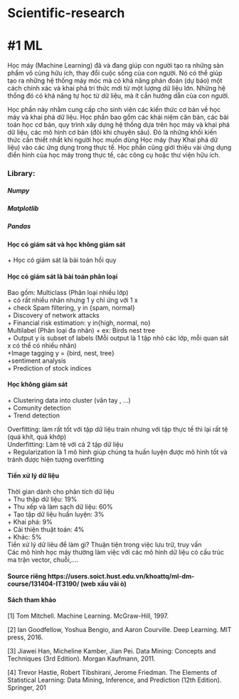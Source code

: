 # Scientific-research
<h1>#1 ML</h1>
        <p>
                Học máy (Machine Learning) đã và đang giúp con người tạo ra những sản phẩm vô cùng hữu ích, thay đổi cuộc sống của con người. Nó có thể giúp tạo ra những hệ thống máy móc mà có khả năng phán đoán (dự báo) một cách chính xác và khai phá tri thức mới từ một lượng dữ liệu lớn. Những hệ thống đó có khả năng tự học từ dữ liệu, mà ít cần hướng dẫn của con người.

Học phần này nhằm cung cấp cho sinh viên các kiến thức cơ bản về học máy và khai phá dữ liệu. Học phần bao gồm các khái niệm căn bản, các bài toán học cơ bản, quy trình xây dựng hệ thống dựa trên học máy và khai phá dữ liệu, các mô hình cơ bản (đôi khi chuyên sâu). Đó là những khối kiến thức cần thiết nhất khi người học muốn dùng Học máy (hay Khai phá dữ liệu) vào các ứng dụng trong thực tế. Học phần cũng giới thiệu vài ứng dụng điển hình của học máy trong thực tế, các công cụ hoặc thư viện hữu ích.
        </p>
<h3>
        Library:
</h3>
<h5>    Numpy</h5>
<h5>    Matplotlib</h5>
<h5>    Pandas</h5>

<h4>Học có giám sát và học không giám sát</h4>
+ Học có giám sát là bài toán hồi quy
<h4>Học có giám sát là bài toán phân loại</h4>
Bao gồm: Multiclass (Phân loại nhiều lớp) <br>
                + có rất nhiều nhãn nhưng 1 y chỉ ứng với 1 x <br>
                + check Spam filtering, y in {spam, normal} <br>
                + Discovery of network attacks <br>
                + Financial risk estimation: y in{high, normal, no} <br>
        Multilabel (Phân loại đa nhãn)
                        + ex: Birds nest tree <br>
                + Output y is subset of labels (Mỗi output là 1 tập nhỏ các lớp, mỗi quan sát x có thể có nhiều nhãn) <br>
                +Image tagging y = {bird, nest, tree} <br>
                +sentiment analysis <br>
                        + Prediction of stock indices <br>
 <h4>Học không giám sát</h4>
        + Clustering data into cluster (vân tay , ...) <br>
        + Comunity detection <br>
        + Trend detection <br> 

Overfitting: làm rất tốt với tập dữ liệu train nhưng với tập thực tế thì lại rất tệ (quá khít, quá khớp) <br>
Underfitting: Làm tệ với cả 2 tập dữ liệu  <br>
        + Regularization là 1 mô hình giúp chúng ta huấn luyện được mô hình tốt và tránh được hiện tượng overfitting <br>

<h4>Tiền xử lý dữ liệu</h4>
        Thời gian dành cho phân tích dữ liệu <br>
                + Thu thập dữ liệu: 19% <br>
                + Thu xếp và làm sạch dữ liệu: 60% <br>
                + Tạo tập dữ liệu huấn luyện: 3% <br>
                + Khai phá: 9% <br>
                + Cải thiện thuật toán: 4% <br>
                + Khác: 5% <br>
        Tiền xử lý dữ liêu để làm gì? Thuận tiện trong việc lưu trữ, truy vấn <br>
        Các mô hình học máy thường làm  việc với các mô hình dữ liệu có cấu trúc ma trận vector, chuỗi,.... <br>
<h4>Source riêng https://users.soict.hust.edu.vn/khoattq/ml-dm-course/131404-IT3190/ (web xấu vãi ò)</h4>        
<h4> Sách tham khảo </h4>
<p>
[1] Tom Mitchell. Machine Learning. McGraw-Hill, 1997.

[2] Ian Goodfellow, Yoshua Bengio, and Aaron Courville. Deep Learning. MIT press, 2016.

[3] Jiawei Han, Micheline Kamber, Jian Pei. Data Mining: Concepts and Techniques (3rd Edition). Morgan Kaufmann, 2011.

[4] Trevor Hastie,‎ Robert Tibshirani,‎ Jerome Friedman. The Elements of Statistical Learning: Data Mining, Inference, and Prediction (12th Edition). Springer, 201</p>
